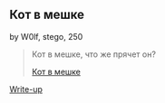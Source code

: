 ## Кот в мешке
by W0lf, stego, 250
>Кот в мешке, что же прячет он?
>
>[Кот в мешке](cat.jpg)

[Write-up](WRITEUP.md)
